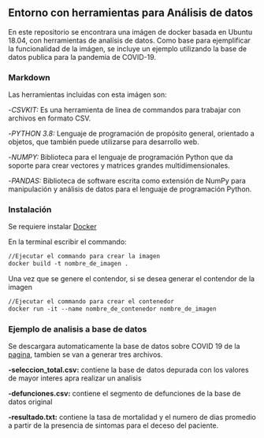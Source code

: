 ## Entorno con herramientas para Análisis de datos

En este repositorio se encontrara una imágen de docker basada en Ubuntu 18.04, con herramientas de analísis de datos. Como base para ejemplificar la funcionalidad de la imágen, se incluye un ejemplo utilizando la base de datos publica para la pandemia de COVID-19. 

### Markdown

Las herramientas incluidas con esta imágen son:

-_CSVKIT:_ Es una herramienta de linea de commandos para trabajar con archivos en formato CSV.

-_PYTHON 3.8:_ Lenguaje de programación de propósito general, orientado a objetos, que también puede utilizarse para desarrollo web.

-_NUMPY:_ Biblioteca para el lenguaje de programación Python que da soporte para crear vectores y matrices grandes multidimensionales.

-_PANDAS:_ Biblioteca de software escrita como extensión de NumPy para manipulación y análisis de datos para el lenguaje de programación Python.


### Instalación

Se requiere instalar [Docker](https://www.docker.com/)

En la terminal escribir el commando: 
```markdown
//Ejecutar el commando para crear la imagen
docker build -t nombre_de_imagen .
```

Una vez que se genere el contendor, si se desea generar el contendor de la imagen 

```markdown
//Ejecutar el commando para crear el contenedor
docker run -it --name nombre_de_contenedor nombre_de_imagen
```

### Ejemplo de analisis a base de datos 

Se descargara automaticamente la base de datos sobre COVID 19 de la [pagina](https://www.gob.mx/salud/documentos/datos-abiertos-152127), tambien se van a generar tres archivos.

**-seleccion_total.csv:** contiene la base de datos depurada con los valores de mayor interes apra realizar un analisis

**-defunciones.csv:** contiene el segmento de defunciones de la base de datos original

**-resultado.txt:** contiene la tasa de mortalidad y el numero de dias promedio a partir de la presencia de sintomas para el deceso del paciente.


